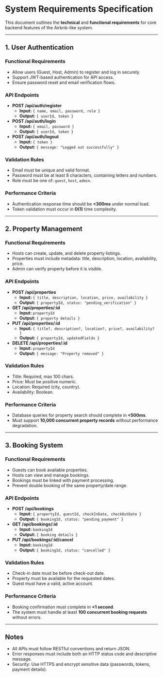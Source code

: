 # System Requirements Specification

This document outlines the **technical** and **functional requirements** for core backend features of the Airbnb-like system.

---

## 1. User Authentication

### Functional Requirements
- Allow users (Guest, Host, Admin) to register and log in securely.
- Support JWT-based authentication for API access.
- Ensure password reset and email verification flows.

### API Endpoints
- **POST /api/auth/register**
  - **Input:** `{ name, email, password, role }`
  - **Output:** `{ userId, token }`
- **POST /api/auth/login**
  - **Input:** `{ email, password }`
  - **Output:** `{ userId, token }`
- **POST /api/auth/logout**
  - **Input:** `{ token }`
  - **Output:** `{ message: "Logged out successfully" }`

### Validation Rules
- Email must be unique and valid format.
- Password must be at least 8 characters, containing letters and numbers.
- Role must be one of: `guest`, `host`, `admin`.

### Performance Criteria
- Authentication response time should be **<300ms** under normal load.
- Token validation must occur in **O(1)** time complexity.

---

## 2. Property Management

### Functional Requirements
- Hosts can create, update, and delete property listings.
- Properties must include metadata: title, description, location, availability, price.
- Admin can verify property before it is visible.

### API Endpoints
- **POST /api/properties**
  - **Input:** `{ title, description, location, price, availability }`
  - **Output:** `{ propertyId, status: "pending_verification" }`
- **GET /api/properties/:id**
  - **Input:** `propertyId`
  - **Output:** `{ property details }`
- **PUT /api/properties/:id**
  - **Input:** `{ title?, description?, location?, price?, availability? }`
  - **Output:** `{ propertyId, updatedFields }`
- **DELETE /api/properties/:id**
  - **Input:** `propertyId`
  - **Output:** `{ message: "Property removed" }`

### Validation Rules
- Title: Required, max 100 chars.
- Price: Must be positive numeric.
- Location: Required (city, country).
- Availability: Boolean.

### Performance Criteria
- Database queries for property search should complete in **<500ms**.
- Must support **10,000 concurrent property records** without performance degradation.

---

## 3. Booking System

### Functional Requirements
- Guests can book available properties.
- Hosts can view and manage bookings.
- Bookings must be linked with payment processing.
- Prevent double booking of the same property/date range.

### API Endpoints
- **POST /api/bookings**
  - **Input:** `{ propertyId, guestId, checkInDate, checkOutDate }`
  - **Output:** `{ bookingId, status: "pending_payment" }`
- **GET /api/bookings/:id**
  - **Input:** `bookingId`
  - **Output:** `{ booking details }`
- **PUT /api/bookings/:id/cancel**
  - **Input:** `bookingId`
  - **Output:** `{ bookingId, status: "cancelled" }`

### Validation Rules
- Check-in date must be before check-out date.
- Property must be available for the requested dates.
- Guest must have a valid, active account.

### Performance Criteria
- Booking confirmation must complete in **<1 second**.
- The system must handle at least **100 concurrent booking requests** without errors.

---

## Notes
- All APIs must follow RESTful conventions and return JSON.
- Error responses must include both an HTTP status code and descriptive message.
- Security: Use HTTPS and encrypt sensitive data (passwords, tokens, payment details).
